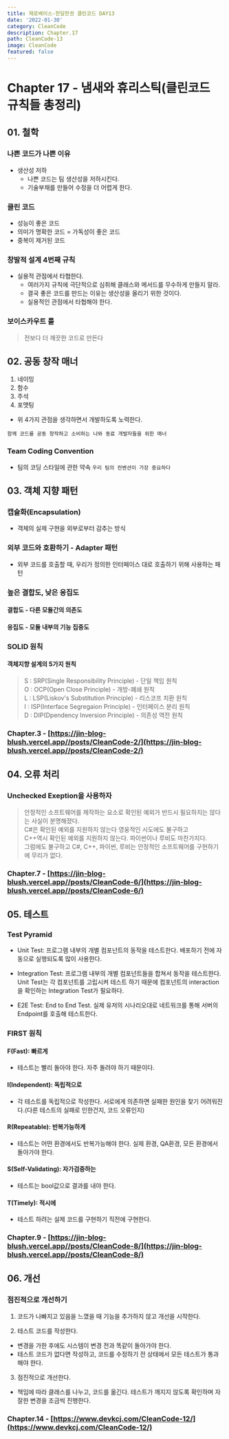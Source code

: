 ```yaml
---
title: 제로베이스-한달한권 클린코드 DAY13
date: '2022-01-30'
category: CleanCode
description: Chapter.17
path: CleanCode-13
image: CleanCode
featured: false
---
```


# Chapter 17 - 냄새와 휴리스틱(클린코드 규칙들 총정리)

## 01. 철학

### 나쁜 코드가 나쁜 이유

- 생산성 저하
  - 나쁜 코드는 팀 생산성을 저하시킨다.
  - 기술부채를 만들어 수정을 더 어렵게 한다.

### 클린 코드

- 성능이 좋은 코드
- 의미가 명확한 코드 = 가독성이 좋은 코드
- 중복이 제거된 코드

### 창발적 설계 4번째 규칙

- 실용적 관점에서 타협한다.
  - 여러가지 규칙에 극단적으로 심취해 클래스와 메서드를 무수하게 만들지 말라.
  - 결국 좋은 코드를 만드는 이유는 생산성을 올리기 위한 것이다.
  - 실용적인 관점에서 타협해야 한다.

### 보이스카우트 룰

> 전보다 더 깨끗한 코드로 만든다

## 02. 공동 창작 매너

1. 네이밍
2. 함수
3. 주석
4. 포맷팅

- 위 4가지 관점을 생각하면서 개발하도록 노력한다.

`함께 코드를 공동 창작하고 소비하는 나와 동료 개발자들을 위한 매너`

### Team Coding Convention

- 팀의 코딩 스타일에 관한 약속
  `우리 팀의 컨벤션이 가장 중요하다`

## 03. 객체 지향 패턴

### 캡슐화(Encapsulation)

- 객체의 실제 구현을 외부로부터 감추는 방식

### 외부 코드와 호환하기 - Adapter 패턴

- 외부 코드를 호출할 때, 우리가 정의한 인터페이스 대로 호출하기 위해 사용하는 패턴

### 높은 결합도, 낮은 응집도

#### 결합도 - 다른 모듈간의 의존도

#### 응집도 - 모듈 내부의 기능 집중도

### SOLID 원칙

#### 객체지향 설계의 5가지 원칙

> S : SRP(Single Responsibility Principle) - 단일 책임 원칙 <br>
> O : OCP(Open Close Principle) - 개방-폐쇄 원칙 <br>
> L : LSP(Liskov's Substitution Principle) - 리스코프 치환 원칙 <br>
> I : ISP(Interface Segregaion Principle) - 인터페이스 분리 원칙 <br>
> D : DIP(Dpendency Inversion Principle) - 의존성 역전 원칙

### Chapter.3 - [https://jin-blog-blush.vercel.app//posts/CleanCode-2/](https://jin-blog-blush.vercel.app//posts/CleanCode-2/)

## 04. 오류 처리

### Unchecked Exeption을 사용하자

> 안정적인 소프트웨어를 제작하는 요소로 확인된 예외가 반드시 필요하지는 않다는 사실이 분명해졌다. <br>
> C#은 확인된 예외를 지원하지 않는다 영웅적인 시도에도 불구하고 <br>
> C++역시 확인된 예외를 지원하지 않는다. 파이썬이나 루비도 마찬가지다. <br>
> 그럼에도 불구하고 C#, C++, 파이썬, 루비는 안정적인 소프트웨어를 구현하기에 무리가 없다.

### Chapter.7 - [https://jin-blog-blush.vercel.app//posts/CleanCode-6/](https://jin-blog-blush.vercel.app//posts/CleanCode-6/)

## 05. 테스트

### Test Pyramid

- Unit Test: 프로그램 내부의 개별 컴포넌트의 동작을 테스트한다. 배포하기 전에 자동으로 실행되도록 많이 사용한다.

- Integration Test: 프로그램 내부의 개별 컴포넌트들을 합쳐서 동작을 테스트한다. Unit Test는 각 컴포넌트를 고립시켜 테스트 하기 때문에 컴포넌트의 interaction을 확인하는 Integration Test가 필요하다.

- E2E Test: End to End Test. 실제 유저의 시나리오대로 네트워크를 통해 서버의 Endpoint를 호출해 테스트한다.

### FIRST 원칙

#### F(Fast): 빠르게

- 테스트는 빨리 돌아야 한다. 자주 돌려야 하기 때문이다.

#### I(Independent): 독립적으로

- 각 테스트를 독립적으로 작성한다. 서로에게 의존하면 실패한 원인을 찾기 어려워진다.(다른 테스트의 실패로 인한건지, 코드 오류인지)

#### R(Repeatable): 반복가능하게

- 테스트는 어떤 환경에서도 반복가능해야 한다. 실제 환경, QA환경, 모든 환경에서 돌아가야 한다.

#### S(Self-Validating): 자가검증하는

- 테스트는 bool값으로 결과를 내야 한다.

#### T(Timely): 적시에

- 테스트 하려는 실제 코드를 구현하기 직전에 구현한다.

### Chapter.9 - [https://jin-blog-blush.vercel.app//posts/CleanCode-8/](https://jin-blog-blush.vercel.app//posts/CleanCode-8/)

## 06. 개선

### 점진적으로 개선하기

1. 코드가 나빠지고 있음을 느꼈을 때 기능을 추가하지 않고 개선을 시작한다.

2. 테스트 코드를 작성한다.

- 변경을 가한 후에도 시스템이 변경 전과 똑같이 돌아가야 한다.
- 테스트 코드가 없다면 작성하고, 코드를 수정하기 전 상태에서 모든 테스트가 통과해야 한다.

3. 점진적으로 개선한다.

- 책임에 따라 클래스를 나누고, 코드를 옮긴다. 테스트가 깨지지 않도록 확인하며 자잘한 변경을 조금씩 진행한다.

### Chapter.14 - [https://www.devkcj.com/CleanCode-12/](https://www.devkcj.com/CleanCode-12/)
